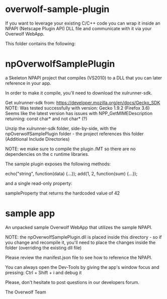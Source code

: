 overwolf-sample-plugin
======================

If you want to leverage your existing C/C++ code
you can wrap it inside an NPAPI (Netscape Plugin API)
DLL file and communicate with it via your Overwolf
WebApp.

This folder contains the following:

npOverwolfSamplePlugin
======================
a Skeleton NPAPI project that
compiles (VS2010) to a DLL that you can later reference
in your app.

In order to make it compile, you'll need to download the xulrunner-sdk.

Get xulrunner-sdk from: https://developer.mozilla.org/en/docs/Gecko_SDK 
NOTE: Was tested successfully with version: Gecko 1.9.2 (Firefox 3.6)
Seems like the latest version has issues with NPP_GetMIMEDescription 
returning: const char* and not char* (?)

Unzip the xulrunner-sdk folder, side-by-side, with the npOverwolfSamplePlugin
folder - the project references this folder (Additional Include Directories)

NOTE: we make sure to compile the plugin /MT so there are
no dependencies on the c runtime libraries.



The sample plugin exposes the following methods:

echo("string", function(data) {...});
add(1, 2, function(sum) {...});

and a single read-only property:

sampleProperty that returns the hardcoded value of 42


sample app
==========
An unpacked sample Overwolf WebApp that utilizes the sample
NPAPI.

NOTE: the npOverwolfSamplePlugin.dll is placed inside this
directory - so if you change and recompile it, you'll need
to place the changes inside the folder (overriding the existing
dll file)

Please review the manifest.json file to see how to reference
the NPAPI.

You can always open the Dev-Tools by giving the app's window
focus and pressing: Ctrl + Shift + i and debug it


Please, don't hesitate to post questions in our developers forum.

The Overwolf Team